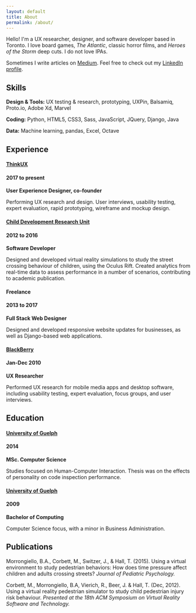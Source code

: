 ```yaml
---
layout: default
title: About
permalink: /about/
---
```


<div class="row justify-content-center">
  <div class="col-12 col-md-10 col-xl-8">
    <p>Hello! I'm a UX researcher, designer, and software developer based in Toronto. I love board games, <em>The Atlantic</em>, classic horror films, and <em>Heroes of the Storm</em> deep cuts. I do not love IPAs.</p>
    <p>Sometimes I write articles on <a href="https://medium.com/@tjphall">Medium</a>. Feel free to check out my <a href="https://www.linkedin.com/in/tom-hall-55087288">LinkedIn profile</a>.</p>

<h2 class="p-t-10">Skills</h2>
<div class="resume-content">
<p><strong>Design & Tools:</strong> UX testing & research, prototyping, UXPin, Balsamiq, Proto.io, Adobe Xd, Marvel</p>
<p><strong>Coding:</strong> Python, HTML5, CSS3, Sass, JavaScript, JQuery, Django, Java</p>
<p><strong>Data:</strong> Machine learning, pandas, Excel, Octave</p>
</div>

<h2>Experience</h2>
<div class="resume-content">
<h4 class="resume-title align-left"><a href="http://thinkux.ca">ThinkUX</a></h4>
<h4 class="align-right">2017 to present</h4>
<div class="clearfix"></div>
<strong>User Experience Designer, co-founder</strong>
<p>Performing UX research and design. User interviews, usability testing, expert evaluation, rapid prototyping, wireframe and mockup design.</p>
<h4 class="resume-title align-left"><a href="https://cdru.psychology.uoguelph.ca/cdru">Child Development Research Unit</a></h4> 
<h4 class="align-right">2012 to 2016</h4>
<div class="clearfix"></div>
<strong>Software Developer</strong>
<p>Designed and developed virtual reality simulations to study the street crossing behaviour of children, using the Oculus Rift. Created analytics from real-time data to assess performance in a number of scenarios, contributing to academic publication.</p>
<h4 class="resume-title align-left">Freelance</h4>
<h4 class="align-right">2013 to 2017</h4>
<div class="clearfix"></div>
<strong>Full Stack Web Designer</strong>
<p>Designed and developed responsive website updates for businesses, as well as Django-based web applications.</p>
<h4 class="resume-title align-left"><a href="http://ca.blackberry.com/home.html">BlackBerry</a></h4>
<h4 class="align-right">Jan-Dec 2010</h4>
<div class="clearfix"></div>
<strong>UX Researcher</strong>
<p>Performed UX research for mobile media apps and desktop software, including usability testing, expert evaluation, focus groups, and user interviews.</p>
</div>

<h2>Education</h2>
<div class="resume-content">
<h4 class="resume-title align-left"><a href="https://www.uoguelph.ca/">University of Guelph</a></h4>
<h4 class="align-right">2014</h4>
<div class="clearfix"></div>
<strong>MSc. Computer Science</strong>
<p>Studies focused on Human-Computer Interaction. Thesis was on the effects of personality on code inspection performance.</p>
<h4 class="resume-title align-left"><a href="https://www.uoguelph.ca/">University of Guelph</a></h4>
<h4 class="align-right">2009</h4>
<div class="clearfix"></div>
<strong>Bachelor of Computing</strong>
<p>Computer Science focus, with a minor in Business Administration.</p>
</div>

<h2>Publications</h2>
<div class="resume-content">
<p>Morrongiello, B.A., Corbett, M., Switzer, J., & Hall, T. (2015). Using a virtual environment to study pedestrian behaviors: How does time pressure affect children and adults crossing streets? <em>Journal of Pediatric Psychology.</em></p>
<p>Corbett, M., Morrongiello, B.A, Vierich, R., Beer, J. & Hall, T. (Dec, 2012). Using a virtual reality pedestrian simulator to study child pedestrian injury risk behaviour. <em>Presented at the 18th ACM Symposium on Virtual Reality Software and Technology.</em></p>
</div>

  </div>
</div>

